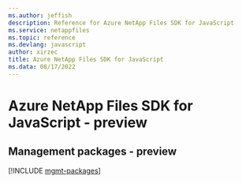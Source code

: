 ```yaml
---
ms.author: jeffish
description: Reference for Azure NetApp Files SDK for JavaScript
ms.service: netappfiles
ms.topic: reference
ms.devlang: javascript
author: xirzec
title: Azure NetApp Files SDK for JavaScript
ms.data: 08/17/2022
---
```

# Azure NetApp Files SDK for JavaScript - preview

## Management packages - preview
[!INCLUDE [mgmt-packages](netapp-files-mgmt-index.md)]

